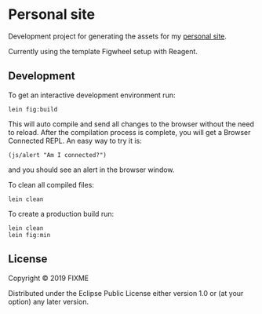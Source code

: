 # Personal site


Development project for generating the assets for my [personal site](https://caiorulli.github.io).

Currently using the template Figwheel setup with Reagent.

## Development

To get an interactive development environment run:

    lein fig:build

This will auto compile and send all changes to the browser without the
need to reload. After the compilation process is complete, you will
get a Browser Connected REPL. An easy way to try it is:

    (js/alert "Am I connected?")

and you should see an alert in the browser window.

To clean all compiled files:

	lein clean

To create a production build run:

	lein clean
	lein fig:min


## License

Copyright © 2019 FIXME

Distributed under the Eclipse Public License either version 1.0 or (at your option) any later version.
